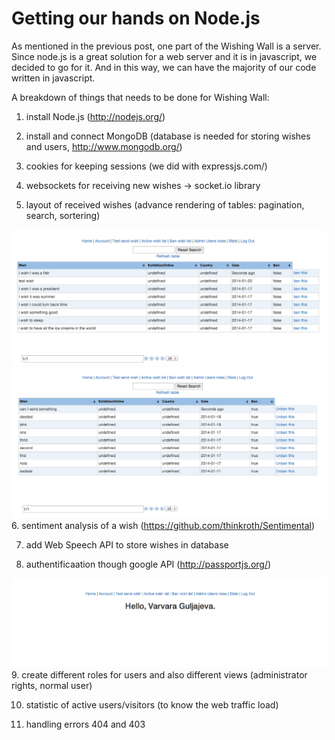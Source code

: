 # Getting our hands on Node.js
As mentioned in the previous post, one part of the Wishing Wall is a server. Since node.js is a great solution for a web server and it is in javascript, we decided to go for it. And in this way, we can have the majority of our code written in javascript.

A breakdown of things that needs to be done for Wishing Wall:

1. install Node.js (http://nodejs.org/)

2. install and connect MongoDB (database is needed for storing wishes and users, http://www.mongodb.org/)

3. cookies for keeping sessions (we did with expressjs.com/)

4. websockets for receiving new wishes -> socket.io library

5. layout of received wishes (advance rendering of tables: pagination, search, sortering)

![Node table view](../project_images/node2.png?raw=true "Table view")
![Node table view](../project_images/node3.png?raw=true "Table view")
6. sentiment analysis of a wish (https://github.com/thinkroth/Sentimental)

7. add Web Speech API to store wishes in database

8. authentificaation though google API (http://passportjs.org/)

![Authentification](../project_images/node1.png?raw=true "Authentification")
9. create different roles for users and also different views (administrator rights, normal user)

10. statistic of active users/visitors (to know the web traffic load)

11. handling errors 404 and 403



